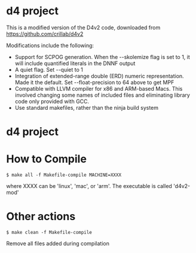 # d4 project

This is a modified version of the D4v2 code, downloaded from https://github.com/crillab/d4v2

Modifications include the following:
   * Support for SCPOG generation.
     	When the --skolemize flag is set to 1, it will include quantified literals in the DNNF output
   * A quiet flag.  Set --quiet to 1
   * Integration of extended-range double (ERD) numeric representation.  Made it the default.
        Set --float-precision to 64 above to get MPF
   * Compatible with LLVM compiler for x86 and ARM-based Macs.
        This involved changing some names of included files and eliminating library code only provided with GCC.
   * Use standard makefiles, rather than the ninja build system

# d4 project

# How to Compile

```console
$ make all -f Makefile-compile MACHINE=XXXX
```

where XXXX can be 'linux', 'mac', or 'arm'.
The executable is called 'd4v2-mod'

# Other actions

```console
$ make clean -f Makefile-compile 
```

Remove all files added during compilation

